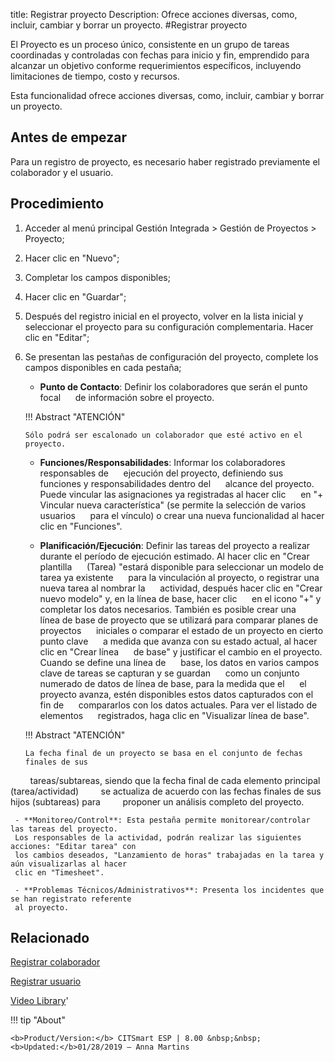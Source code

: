 title: Registrar proyecto
Description: Ofrece acciones diversas, como, incluir, cambiar y borrar un proyecto.
#Registrar proyecto


El Proyecto es un proceso único, consistente en un grupo de tareas coordinadas y
controladas con fechas para inicio y fin, emprendido para alcanzar un objetivo
conforme requerimientos específicos, incluyendo limitaciones de tiempo, costo y
recursos.

Esta funcionalidad ofrece acciones diversas, como, incluir, cambiar y borrar un
proyecto.

Antes de empezar
--------------------

Para un registro de proyecto, es necesario haber registrado previamente el
colaborador y el usuario.

Procedimiento
-----------------

1.  Acceder al menú principal Gestión Integrada \> Gestión de Proyectos \>
    Proyecto;

2.  Hacer clic en "Nuevo";

3.  Completar los campos disponibles;

4.  Hacer clic en "Guardar";

5.  Después del registro inicial en el proyecto, volver en la lista inicial y
    seleccionar el proyecto para su configuración complementaria. Hacer clic en
    "Editar";

6.  Se presentan las pestañas de configuración del proyecto, complete los campos
    disponibles en cada pestaña;

    - **Punto de Contacto**: Definir los colaboradores que serán el punto focal
     de información sobre el proyecto.
     
    !!! Abstract "ATENCIÓN"
     
        Sólo podrá ser escalonado un colaborador que esté activo en el proyecto.

         
    - **Funciones/Responsabilidades**: Informar los colaboradores responsables de
     ejecución del proyecto, definiendo sus funciones y responsabilidades dentro del
     alcance del proyecto. Puede vincular las asignaciones ya registradas al hacer clic
     en "+ Vincular nueva característica" (se permite la selección de varios usuarios
     para el vínculo) o crear una nueva funcionalidad al hacer clic en "Funciones".
     
     - **Planificación/Ejecución**: Definir las tareas del proyecto a realizar
     durante el período de ejecución estimado. Al hacer clic en "Crear plantilla
     (Tarea) "estará disponible para seleccionar un modelo de tarea ya existente
     para la vinculación al proyecto, o registrar una nueva tarea al nombrar la
     actividad, después hacer clic en "Crear nuevo modelo" y, en la línea de base, hacer clic
     en el icono "+" y completar los datos necesarios. También es posible crear una
     línea de base de proyecto que se utilizará para comparar planes de proyectos
     iniciales o comparar el estado de un proyecto en cierto punto clave
     a medida que avanza con su estado actual, al hacer clic en "Crear línea
     de base" y justificar el cambio en el proyecto. Cuando se define una línea de
     base, los datos en varios campos clave de tareas se capturan y se guardan
     como un conjunto numerado de datos de línea de base, para la medida que el
     el proyecto avanza, estén disponibles estos datos capturados con el fin de
     compararlos con los datos actuales. Para ver el listado de elementos
     registrados, haga clic en "Visualizar línea de base".
     
    !!! Abstract "ATENCIÓN"
     
        La fecha final de un proyecto se basa en el conjunto de fechas finales de sus
        tareas/subtareas, siendo que la fecha final de cada elemento principal (tarea/actividad)
        se actualiza de acuerdo con las fechas finales de sus hijos (subtareas) para
        proponer un análisis completo del proyecto.
         
     - **Monitoreo/Control**: Esta pestaña permite monitorear/controlar las tareas del proyecto.
     Los responsables de la actividad, podrán realizar las siguientes acciones: "Editar tarea" con 
     los cambios deseados, "Lanzamiento de horas" trabajadas en la tarea y aún visualizarlas al hacer 
     clic en "Timesheet".
     
     - **Problemas Técnicos/Administrativos**: Presenta los incidentes que se han registrato referente
     al proyecto.

Relacionado
-----------

[Registrar colaborador](/es-es/citsmart-esp-8/initial-settings/access-settings/user/register-employee.html)

[Registrar usuario](/es-es/citsmart-esp-8/initial-settings/access-settings/user/users.html)

<i class='fa fa-youtube-play  fa-2x' style='color:#97ce17;vertical-align: middle;'> </i> [Video Library](https://www.youtube.com/playlist?list=PLB5qK2uzf2ROTLt6Tt7uegzqwpXHX5nA2)'

!!! tip "About"

    <b>Product/Version:</b> CITSmart ESP | 8.00 &nbsp;&nbsp;
    <b>Updated:</b>01/28/2019 – Anna Martins


